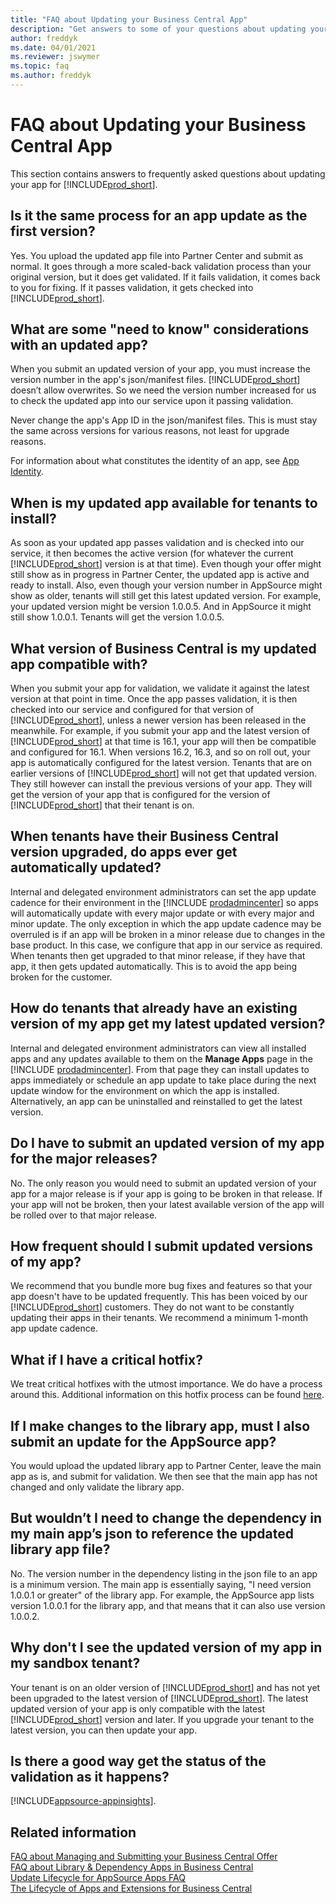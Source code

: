 ```yaml
---
title: "FAQ about Updating your Business Central App"
description: "Get answers to some of your questions about updating your app for Dynamics 365 Business Central"
author: freddyk
ms.date: 04/01/2021
ms.reviewer: jswymer
ms.topic: faq
ms.author: freddyk
---
```


# FAQ about Updating your Business Central App

This section contains answers to frequently asked questions about updating your app for [!INCLUDE[prod_short](../includes/prod_short.md)].

## Is it the same process for an app update as the first version?

Yes. You upload the updated app file into Partner Center and submit as normal. It goes through a more scaled-back validation process than your original version, but it does get validated. If it fails validation, it comes back to you for fixing. If it passes validation, it gets checked into [!INCLUDE[prod_short](includes/prod_short.md)].

## What are some "need to know" considerations with an updated app?

When you submit an updated version of your app, you must increase the version number in the app's json/manifest  files. [!INCLUDE[prod_short](includes/prod_short.md)] doesn’t allow overwrites. So we need the version number increased for us to check the updated app into our service upon it passing validation.

Never change the app's App ID in the json/manifest files. This is must stay the same across versions for various reasons, not least for upgrade reasons.

For information about what constitutes the identity of an app, see [App Identity](devenv-app-identity.md).

## When is my updated app available for tenants to install?

As soon as your updated app passes validation and is checked into our service, it then becomes the active version (for whatever the current [!INCLUDE[prod_short](includes/prod_short.md)] version is at that time). Even though your offer might still show as in progress in Partner Center, the updated app is active and ready to install. Also, even though your version number in AppSource might show as older, tenants will still get this latest updated version. For example, your updated version might be version 1.0.0.5. And in AppSource it might still show 1.0.0.1. Tenants will get the version 1.0.0.5.

## What version of Business Central is my updated app compatible with?

When you submit your app for validation, we validate it against the latest version at that point in time. Once the app passes validation, it is then checked into our service and configured for that version of [!INCLUDE[prod_short](includes/prod_short.md)], unless a newer version has been released in the meanwhile. For example, if you submit your app and the latest version of [!INCLUDE[prod_short](includes/prod_short.md)] at that time is 16.1, your app will then be compatible and configured for 16.1. When versions 16.2, 16.3, and so on roll out, your app is automatically configured for the latest version. Tenants that are on earlier versions of [!INCLUDE[prod_short](includes/prod_short.md)] will not get that updated version. They still however can install the previous versions of your app. They will get the version of your app that is configured for the version of [!INCLUDE[prod_short](includes/prod_short.md)] that their tenant is on.

## When tenants have their Business Central version upgraded, do apps ever get automatically updated?

Internal and delegated environment administrators can set the app update cadence for their environment in the [!INCLUDE [prodadmincenter](includes/prodadmincenter.md)] so apps will automatically update with every major update or with every major and minor update. The only exception in which the app update cadence may be overruled is if an app will be broken in a minor release due to changes in the base product. In this case, we configure that app in our service as required. When tenants then get upgraded to that minor release, if they have that app, it then gets updated automatically. This is to avoid the app being broken for the customer.

## How do tenants that already have an existing version of my app get my latest updated version?

Internal and delegated environment administrators can view all installed apps and any updates available to them on the **Manage Apps** page in the [!INCLUDE [prodadmincenter](includes/prodadmincenter.md)]. From that page they can install updates to apps immediately or schedule an app update to take place during the next update window for the environment on which the app is installed. Alternatively, an app can be uninstalled and reinstalled to get the latest version.

## Do I have to submit an updated version of my app for the major releases?

No. The only reason you would need to submit an updated version of your app for a major release is if your app is going to be broken in that release. If your app will not be broken, then your latest available version of the app will be rolled over to that major release.

## How frequent should I submit updated versions of my app?

We recommend that you bundle more bug fixes and features so that your app doesn't have to be updated frequently. This has been voiced by our [!INCLUDE[prod_short](includes/prod_short.md)] customers. They do not want to be constantly updating their apps in their tenants. We recommend a minimum 1-month app update cadence.

## What if I have a critical hotfix?

We treat critical hotfixes with the utmost importance. We do have a process around this. Additional information on this hotfix process can be found [here](devenv-update-app-life-cycle-faq.md#what-if-a-customer-reports-a-critical-bug-in-my-app-and-needs-an-immediate-hotfix-version-of-my-app).

## If I make changes to the library app, must I also submit an update for the AppSource app?

You would upload the updated library app to Partner Center, leave the main app as is, and submit for validation. We then see that the main app has not changed and only validate the library app.

## But wouldn’t I need to change the dependency in my main app’s json to reference the updated library app file? 

No. The version number in the dependency listing in the json file to an app is a minimum version. The main app is essentially saying, "I need version 1.0.0.1 or greater" of the library app. For example, the AppSource app lists version 1.0.0.1 for the library app, and that means that it can also use version 1.0.0.2.

## Why don't I see the updated version of my app in my sandbox tenant?

Your tenant is on an older version of [!INCLUDE[prod_short](includes/prod_short.md)] and has not yet been upgraded to the latest version of [!INCLUDE[prod_short](includes/prod_short.md)]. The latest updated version of your app is only compatible with the latest [!INCLUDE[prod_short](includes/prod_short.md)] version and later. If you upgrade your tenant to the latest version, you can then update your app.

## Is there a good way get the status of the validation as it happens?

[!INCLUDE[appsource-appinsights](includes/appsource-appinsights.md)].


## Related information

[FAQ about Managing and Submitting your Business Central Offer](app-faq-offer.md)  
[FAQ about Library & Dependency Apps in Business Central](app-faq-dependencies-libraries.md)  
[Update Lifecycle for AppSource Apps FAQ](devenv-update-app-life-cycle-faq.md)  
[The Lifecycle of Apps and Extensions for Business Central](devenv-app-life-cycle.md)  
